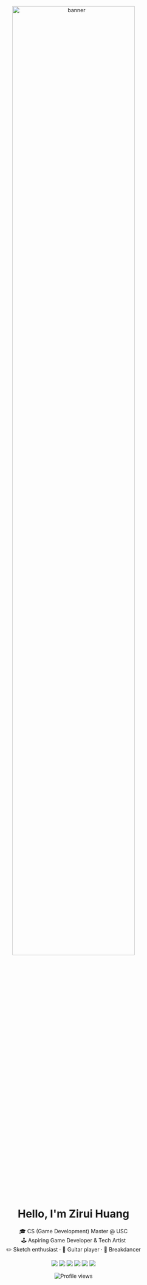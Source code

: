 <p align="center">
  <img src="你的图片链接" alt="banner" width="80%" />
</p>

<h1 align="center">Hello, I'm Zirui Huang</h1>

<p align="center">
  🎓 CS (Game Development) Master @ USC <br>
  🕹️ Aspiring Game Developer & Tech Artist <br>
  ✏️ Sketch enthusiast · 🎸 Guitar player · 🕺 Breakdancer <br>
</p>


<p align="center">
  <img src="https://img.shields.io/badge/C++-00599C?style=flat&logo=c%2B%2B&logoColor=white" />
  <img src="https://img.shields.io/badge/C%23-239120?style=flat&logo=c-sharp&logoColor=white" />
  <img src="https://img.shields.io/badge/Unity-000000?style=flat&logo=unity&logoColor=white" />
  <img src="https://img.shields.io/badge/Unreal-313131?style=flat&logo=unrealengine&logoColor=white" />
  <img src="https://img.shields.io/badge/HLSL-8C8C8C?style=flat&logo=visualstudio&logoColor=white" />
  <img src="https://img.shields.io/badge/OpenGL-5586A4?style=flat&logo=opengl&logoColor=white" />
</p>



<p align="center">
  <img src="https://komarev.com/ghpvc/?username=ziruihuang&color=blue&style=flat-square" alt="Profile views" />
</p>
